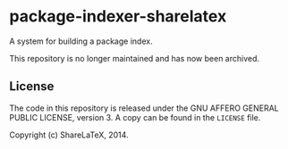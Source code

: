 package-indexer-sharelatex
===================

A system for building a package index.

This repository is no longer maintained and has now been archived.


License
-------

The code in this repository is released under the GNU AFFERO GENERAL PUBLIC LICENSE, version 3. A copy can be found in the `LICENSE` file.

Copyright (c) ShareLaTeX, 2014.
